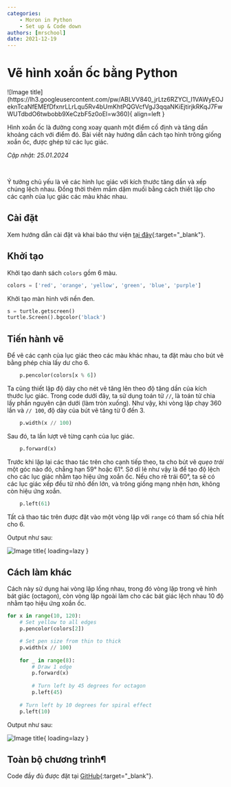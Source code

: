 ```yaml
---
categories:
    - Moron in Python
    - Set up & Code down
authors: [mrschool]
date: 2021-12-19
---
```


# Vẽ hình xoắn ốc bằng Python

<div class="result" markdown>
![Image title](https://lh3.googleusercontent.com/pw/ABLVV840_jrLtz6RZYCl_I1VAWyEOJeknTcaNfEMEfDfxnrLLrLqu5Rv4bUmKhtPQGVcfVgJ3qqaNKiEjtirjkRKqJ7FwWUTdbdO6twbobb9XeCzbF5z0oEl=w360){ align=left }

Hình xoắn ốc là đường cong xoay quanh một điểm cố định và tăng dần khoảng cách với điểm đó. Bài viết này hướng dẫn cách tạo hình trông giống xoắn ốc, được ghép từ các lục giác.

</div>

*Cập nhật: 25.01.2024*

<!-- more -->

<br>

Ý tưởng chủ yếu là vẽ các hình lục giác với kích thước tăng dần và xếp chúng lệch nhau. Đồng thời thêm mắm dặm muối bằng cách thiết lập cho các cạnh của lục giác các màu khác nhau.

## Cài đặt

Xem hướng dẫn cài đặt và khai báo thư viện [tại đây](create-overlapping-circles-by-python.md/#khởi-tạo){:target="_blank"}.

## Khởi tạo

Khởi tạo danh sách `colors` gồm 6 màu.

``` py linenums="4"
colors = ['red', 'orange', 'yellow', 'green', 'blue', 'purple']
```

Khởi tạo màn hình với nền đen.

``` py linenums="7"
s = turtle.getscreen()
turtle.Screen().bgcolor('black')
```

## Tiến hành vẽ

Để vẽ các cạnh của lục giác theo các màu khác nhau, ta đặt màu cho bút vẽ bằng phép chia lấy dư cho 6.

``` py linenums="18"
    p.pencolor(colors[x % 6])
```

Ta cũng thiết lập độ dày cho nét vẽ tăng lên theo độ tăng dần của kích thước lục giác. Trong code dưới đây, ta sử dụng toán tử `//`, là toán tử chia lấy phần nguyên cận dưới (làm tròn xuống). Như vậy, khi vòng lặp chạy 360 lần và `// 100`, độ dày của bút vẽ tăng từ 0 đến 3.

``` py linenums="21"
    p.width(x // 100)
```

Sau đó, ta lần lượt vẽ từng cạnh của lục giác.

``` py linenums="24"
    p.forward(x)
```

Trước khi lặp lại các thao tác trên cho cạnh tiếp theo, ta cho bút vẽ *quẹo trái* một góc nào đó, chẳng hạn 59° hoặc 61°. Sở dĩ lẻ như vậy là để tạo độ lệch cho các lục giác nhằm tạo hiệu ứng xoắn ốc. Nếu cho rẽ trái 60°, ta sẽ có các lục giác xếp đều từ nhỏ đến lớn, và trông giống mạng nhện hơn, không còn hiệu ứng xoắn.

``` py linenums="27"
    p.left(61)
```

Tất cả thao tác trên được đặt vào một vòng lặp với `range` có tham số chia hết cho 6.

Output như sau:

![Image title](https://lh3.googleusercontent.com/76NUV4ZJjbBgBPWvig4gOEgO5h1Y_R0g6JJW689Ecwhrm_KK4NmKepxmsEbK8pT5OyqDeU135yY6Bt44flNgJVz_CWVBEQb3iS-84X-UeIC-3rr0Iwe116Wop7TMociFVErzYZEsZXQ=w600){ loading=lazy }

## Cách làm khác

Cách này sử dụng hai vòng lặp lồng nhau, trong đó vòng lặp trong vẽ hình bát giác (octagon), còn vòng lặp ngoài làm cho các bát giác lệch nhau 10 độ nhằm tạo hiệu ứng xoắn ốc.

``` py linenums="16"
for x in range(10, 120):
    # Set yellow to all edges
    p.pencolor(colors[2])

    # Set pen size from thin to thick 
    p.width(x // 100)        
    
    for _ in range(8):
        # Draw 1 edge
        p.forward(x)
        
        # Turn left by 45 degrees for octagon
        p.left(45)
    
    # Turn left by 10 degrees for spiral effect
    p.left(10)
```

Output như sau:

![Image title](https://lh3.googleusercontent.com/pw/ABLVV84uivhCzDuosHvaInF1nsAq-1Zi3iFEg3bQScKo2faRPMt-c7gDYBIG2v0TjEZhrKhfcUE4pdANCZ3fLqAQfUP7_uFClQktWrIon2dTmW6Ifhe2szA4=w600){ loading=lazy }

## Toàn bộ chương trình¶

Code đầy đủ được đặt tại [GitHub](https://github.com/vtchitruong/Turtle/tree/main/Spiral){:target="_blank"}.